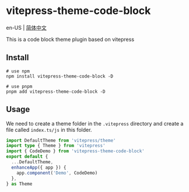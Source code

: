 # vitepress-theme-code-block

en-US |
[简体中文](https://github.com/mistjs/vite-plugin-vitepress-code-block/blob/main/packages/theme/README.zh-CN.md)


This is a code block theme plugin based on vitepress

## Install

```shell
# use npm
npm install vitepress-theme-code-block -D

# use pnpm
pnpm add vitepress-theme-code-block -D

```

## Usage

We need to create a theme folder in the `.vitepress` directory and create a file called `index.ts/js` in this folder.

```ts
import DefaultTheme from 'vitepress/theme'
import type { Theme } from 'vitepress'
import { CodeDemo } from 'vitepress-theme-code-block'
export default {
  ...DefaultTheme,
  enhanceApp({ app }) {
    app.component('Demo', CodeDemo)
  },
} as Theme

```

